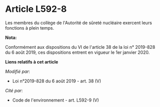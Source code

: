# Article L592-8

Les membres du collège de l'Autorité de sûreté nucléaire exercent leurs fonctions à plein temps.

**Nota:**

Conformément aux dispositions du VI de l'article 38 de la loi n° 2019-828 du 6 août 2019, ces dispositions entrent en vigueur
le 1er janvier 2020.

**Liens relatifs à cet article**

_Modifié par_:

  - Loi n°2019-828 du 6 août 2019 - art. 38 (V)

_Cité par_:

  - Code de l'environnement - art. L592-9 (V)
